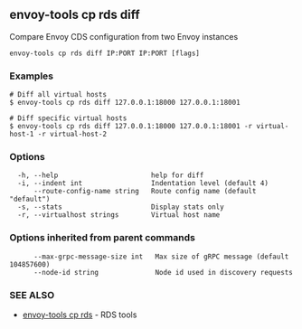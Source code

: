 ## envoy-tools cp rds diff

Compare Envoy CDS configuration from two Envoy instances

```
envoy-tools cp rds diff IP:PORT IP:PORT [flags]
```

### Examples

```
# Diff all virtual hosts
$ envoy-tools cp rds diff 127.0.0.1:18000 127.0.0.1:18001

# Diff specific virtual hosts
$ envoy-tools cp rds diff 127.0.0.1:18000 127.0.0.1:18001 -r virtual-host-1 -r virtual-host-2

```

### Options

```
  -h, --help                       help for diff
  -i, --indent int                 Indentation level (default 4)
      --route-config-name string   Route config name (default "default")
  -s, --stats                      Display stats only
  -r, --virtualhost strings        Virtual host name
```

### Options inherited from parent commands

```
      --max-grpc-message-size int   Max size of gRPC message (default 104857600)
      --node-id string              Node id used in discovery requests
```

### SEE ALSO

* [envoy-tools cp rds](envoy-tools_cp_rds.md)	 - RDS tools

